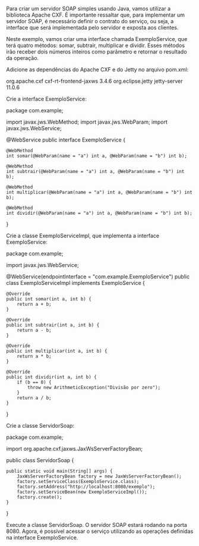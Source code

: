 Para criar um servidor SOAP simples usando Java, vamos utilizar a biblioteca Apache CXF. É importante ressaltar que, para implementar um servidor SOAP, é necessário definir o contrato do serviço, ou seja, a interface que será implementada pelo servidor e exposta aos clientes.

Neste exemplo, vamos criar uma interface chamada ExemploService, que terá quatro métodos: somar, subtrair, multiplicar e dividir. Esses métodos irão receber dois números inteiros como parâmetro e retornar o resultado da operação.

Adicione as dependências do Apache CXF e do Jetty no arquivo pom.xml:

<dependencies>
  <dependency>
    <groupId>org.apache.cxf</groupId>
    <artifactId>cxf-rt-frontend-jaxws</artifactId>
    <version>3.4.6</version>
  </dependency>
  <dependency>
    <groupId>org.eclipse.jetty</groupId>
    <artifactId>jetty-server</artifactId>
    <version>11.0.6</version>
  </dependency>
</dependencies>


Crie a interface ExemploService:

package com.example;

import javax.jws.WebMethod;
import javax.jws.WebParam;
import javax.jws.WebService;

@WebService
public interface ExemploService {

    @WebMethod
    int somar(@WebParam(name = "a") int a, @WebParam(name = "b") int b);

    @WebMethod
    int subtrair(@WebParam(name = "a") int a, @WebParam(name = "b") int b);

    @WebMethod
    int multiplicar(@WebParam(name = "a") int a, @WebParam(name = "b") int b);

    @WebMethod
    int dividir(@WebParam(name = "a") int a, @WebParam(name = "b") int b);

}

Crie a classe ExemploServiceImpl, que implementa a interface ExemploService:

package com.example;

import javax.jws.WebService;

@WebService(endpointInterface = "com.example.ExemploService")
public class ExemploServiceImpl implements ExemploService {

    @Override
    public int somar(int a, int b) {
        return a + b;
    }

    @Override
    public int subtrair(int a, int b) {
        return a - b;
    }

    @Override
    public int multiplicar(int a, int b) {
        return a * b;
    }

    @Override
    public int dividir(int a, int b) {
        if (b == 0) {
            throw new ArithmeticException("Divisão por zero");
        }
        return a / b;
    }

}

Crie a classe ServidorSoap:

package com.example;

import org.apache.cxf.jaxws.JaxWsServerFactoryBean;

public class ServidorSoap {

    public static void main(String[] args) {
        JaxWsServerFactoryBean factory = new JaxWsServerFactoryBean();
        factory.setServiceClass(ExemploService.class);
        factory.setAddress("http://localhost:8080/exemplo");
        factory.setServiceBean(new ExemploServiceImpl());
        factory.create();
    }

}

Execute a classe ServidorSoap. O servidor SOAP estará rodando na porta 8080.
Agora, é possível acessar o serviço utilizando as operações definidas na interface ExemploService.
